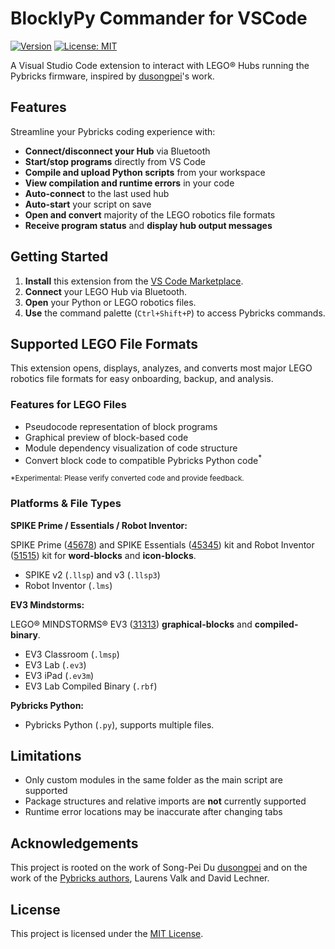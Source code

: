 # BlocklyPy Commander for VSCode

[![Version](https://img.shields.io/badge/version-0.1.0-blue.svg)](CHANGELOG.md)
[![License: MIT](https://img.shields.io/badge/License-MIT-yellow.svg)](LICENSE)

A Visual Studio Code extension to interact with LEGO® Hubs running the Pybricks firmware, inspired by [dusongpei](https://github.com/dsp05/pybricks-vscode)'s work.

## Features

Streamline your Pybricks coding experience with:

- **Connect/disconnect your Hub** via Bluetooth
- **Start/stop programs** directly from VS Code
- **Compile and upload Python scripts** from your workspace
- **View compilation and runtime errors** in your code
- **Auto-connect** to the last used hub
- **Auto-start** your script on save
- **Open and convert** majority of the LEGO robotics file formats
- **Receive program status** and **display hub output messages**

## Getting Started

1. **Install** this extension from the [VS Code Marketplace](#).
2. **Connect** your LEGO Hub via Bluetooth.
3. **Open** your Python or LEGO robotics files.
4. **Use** the command palette (`Ctrl+Shift+P`) to access Pybricks commands.

## Supported LEGO File Formats

This extension opens, displays, analyzes, and converts most major LEGO robotics file formats for easy onboarding, backup, and analysis.

### Features for LEGO Files

- Pseudocode representation of block programs
- Graphical preview of block-based code
- Module dependency visualization of code structure
- Convert block code to compatible Pybricks Python code<sup>*</sup>

<sup>*Experimental: Please verify converted code and provide feedback.</sup>

### Platforms & File Types

**SPIKE Prime / Essentials / Robot Inventor:**

SPIKE Prime ([45678](https://www.lego.com/en-us/product/lego-education-spike-prime-set-45678)) and SPIKE Essentials ([45345](https://www.lego.com/en-us/product/lego-education-spike-essential-set-45345)) kit and Robot Inventor ([51515](https://www.lego.com/en-us/product/robot-inventor-51515)) kit for **word-blocks** and **icon-blocks**.

- SPIKE v2 (`.llsp`) and v3 (`.llsp3`)
- Robot Inventor (`.lms`)

**EV3 Mindstorms:**

LEGO® MINDSTORMS® EV3 ([31313](https://www.lego.com/en-us/product/lego-mindstorms-ev3-31313)) **graphical-blocks** and **compiled-binary**.

- EV3 Classroom (`.lmsp`)
- EV3 Lab (`.ev3`)
- EV3 iPad (`.ev3m`)
- EV3 Lab Compiled Binary (`.rbf`)

**Pybricks Python:**

- Pybricks Python (`.py`), supports multiple files.

## Limitations

- Only custom modules in the same folder as the main script are supported
- Package structures and relative imports are **not** currently supported
- Runtime error locations may be inaccurate after changing tabs

## Acknowledgements

This project is rooted on the work of Song-Pei Du [dusongpei](https://github.com/dsp05/pybricks-vscode) and on the work of the [Pybricks authors](https://github.com/pybricks), Laurens Valk and David Lechner.

## License

This project is licensed under the [MIT License](LICENSE).

<!-- ## Screenshot

![Screenshot](./screenshots/1.gif) -->
